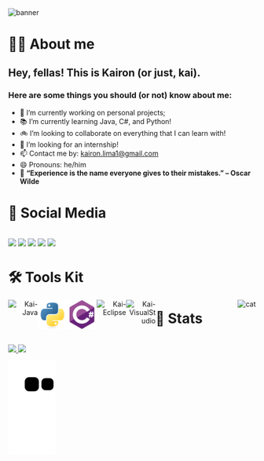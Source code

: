 <img align="center" alt="banner" src="https://raw.githubusercontent.com/kaifritz02/kaifritz02/main/media/my%20banner.png">

# 👩‍💻 About me

## Hey, fellas! This is Kairon (or just, kai).

### Here are some things you should (or not) know about me:

- 🔭 I’m currently working on personal projects;
- 📚 I’m currently learning Java, C#, and Python!
- 🚲 I’m looking to collaborate on everything that I can learn with!
- 🔎 I’m looking for an internship!
- 📫 Contact me by: kairon.lima1@gmail.com
- 😄 Pronouns: he/him
- 🎈 **“Experience is the name everyone gives to their mistakes.” – Oscar Wilde**

# 📱 Social Media
  <div> <br>
  <a href="https://www.instagram.com/deal_with_kai/" target="_blank"><img src="https://img.shields.io/badge/-Instagram-%23E4405F?style=for-the-badge&logo=instagram&logoColor=white" target="_blank"></a>
 <a href="http://dontpad.com/kaidiscordhere02" target="_blank"><img src="https://img.shields.io/badge/Discord-7289DA?style=for-the-badge&logo=discord&logoColor=white" target="_blank"></a> 
  <a href = "mailto:kairon.lima1@gmail.com"><img src="https://img.shields.io/badge/-Gmail-%23333?style=for-the-badge&logo=gmail&logoColor=white" target="_blank"></a>
  <a href="https://www.linkedin.com/in/rafaella-ballerini-45875016a" target="_blank"><img src="https://img.shields.io/badge/-LinkedIn-%230077B5?style=for-the-badge&logo=linkedin&logoColor=white" target="_blank"></a> 
  <a href="https://twitter.com/theblinkai" target="_blank"><img src="https://img.shields.io/badge/Twitter-1DA1F2?style=for-the-badge&logo=twitter&logoColor=white" target="_blank"></a>
    </div> 
    

# 🛠️ Tools Kit
  <div align="right">
  <img align="left" alt="Kai-Java" height="60" width="60" src="https://cdn.jsdelivr.net/gh/devicons/devicon/icons/java/java-original.svg">
  <img align="left" alt="Kai-Python" height="60" width="60" src="https://raw.githubusercontent.com/devicons/devicon/master/icons/python/python-original.svg">
  <img align="left" alt="Kai-Csharp" height="60" width="60" src="https://raw.githubusercontent.com/devicons/devicon/master/icons/csharp/csharp-original.svg">
  <img align="left" alt="Kai-Eclipse" height="60" width="60" src="https://icons.iconarchive.com/icons/papirus-team/papirus-apps/128/eclipse-icon.png">  
  <img align="left" alt="Kai-VisualStudio" height="60" width="60" src="https://cdn.jsdelivr.net/gh/devicons/devicon/icons/visualstudio/visualstudio-plain.svg">  
  <img align="right" alt="cat" height="170" src="https://raw.githubusercontent.com/kaifritz02/kaifritz02/main/media/cat.gif">
    </div>

# 🏅 Stats
  <br>
  <div>
  <a href="https://github.com/rafaballerini">
  <img height="180em" src="https://github-readme-stats.vercel.app/api?username=kaifritz02&show_icons=true&theme=merko&include_all_commits=true&count_private=true"/>
  <img height="130em" src="https://github-readme-stats.vercel.app/api/top-langs/?username=kaifritz02&layout=compact&langs_count=7&theme=merko"/>
</div>
  
![Snake animation](https://github.com/rafaballerini/rafaballerini/blob/output/github-contribution-grid-snake.svg)
  
  
    
  
